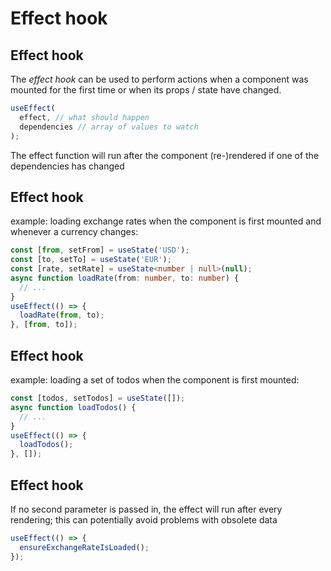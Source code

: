 # Effect hook

## Effect hook

The _effect hook_ can be used to perform actions when a component was mounted for the first time or when its props / state have changed.

```js
useEffect(
  effect, // what should happen
  dependencies // array of values to watch
);
```

The effect function will run after the component (re-)rendered if one of the dependencies has changed

## Effect hook

example: loading exchange rates when the component is first mounted and whenever a currency changes:

```ts
const [from, setFrom] = useState('USD');
const [to, setTo] = useState('EUR');
const [rate, setRate] = useState<number | null>(null);
async function loadRate(from: number, to: number) {
  // ...
}
useEffect(() => {
  loadRate(from, to);
}, [from, to]);
```

## Effect hook

example: loading a set of todos when the component is first mounted:

```js
const [todos, setTodos] = useState([]);
async function loadTodos() {
  // ...
}
useEffect(() => {
  loadTodos();
}, []);
```

## Effect hook

If no second parameter is passed in, the effect will run after every rendering; this can potentially avoid problems with obsolete data

```jsx
useEffect(() => {
  ensureExchangeRateIsLoaded();
});
```
